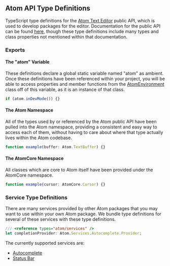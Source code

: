 ## Atom API Type Definitions

TypeScript type definitions for the [Atom Text Editor](https://atom.io/) public API, which is used to develop packages for the editor. Documentation for the public API can be found [here](https://atom.io/docs/api/v1.19.5/), though these type definitions include many types and class properties not mentioned within that documentation.

### Exports

#### The "atom" Variable

These definitions declare a global static variable named "atom" as ambient. Once these definitions have been referenced within your project, you will be able to access properties and member functions from the [AtomEnvironment](https://atom.io/docs/api/v1.19.5/AtomEnvironment) class off of this variable, as it is an instance of that class.

```ts
if (atom.inDevMode()) {}
```

#### The Atom Namespace

All of the types used by or referenced by the Atom public API have been pulled into the Atom namespace, providing a consistent and easy way to access each of them, without having to care about where that type actually lives within the Atom codebase.

```ts
function example(buffer: Atom.TextBuffer) {}
```

#### The AtomCore Namespace

All classes which are core to Atom itself have been provided under the AtomCore namespace.

```ts
function example(cursor: AtomCore.Cursor) {}
```

### Service Type Definitions

There are many services provided by other Atom packages that you may want to use within your own Atom package. We bundle type definitions for several of these services with these type definitions.

```ts
/// <reference types="atom/services" />
let completionProvider: Atom.Services.Autocomplete.Provider;
```

The currently supported services are:
- [Autocomplete](https://github.com/atom/autocomplete-plus)
- [Status Bar](https://github.com/atom/status-bar)
